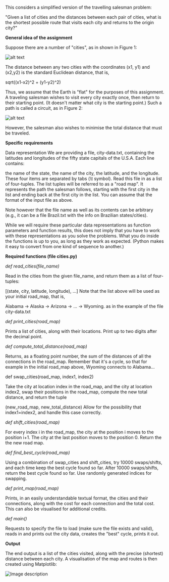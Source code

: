 This considers a simplified version of the travelling salesman problem:

"Given a list of cities and the distances between each pair of cities, what is the shortest possible route that visits each city and returns to the origin city?"

**General idea of the assignment**

Suppose there are a number of "cities", as in shown in Figure 1:

![alt text](https://camo.githubusercontent.com/aa86ccb224b243d6b171bd6baf28f5ed2fd55b70/68747470733a2f2f7777772e6463732e62626b2e61632e756b2f7e766c61642f7075622f706f70312f70726f6a2f466967757265312e706e67)

The distance between any two cities with the coordinates (x1, y1) and (x2,y2) is the standard Euclidean distance, that is,

sqrt((x1-x2)^2 + (y1-y2)^2)

Thus, we assume that the Earth is "flat" for the purposes of this assignment. A traveling salesman wishes to visit every city exactly once, then return to their starting point. (It doesn't matter what city is the starting point.) Such a path is called a circuit, as in Figure 2:

![alt text](https://camo.githubusercontent.com/668c0bd15e9c1dab390da0bfba4dc7cdbf3498b8/68747470733a2f2f7777772e6463732e62626b2e61632e756b2f7e766c61642f7075622f706f70312f70726f6a2f466967757265322e706e67)

However, the salesman also wishes to minimise the total distance that must be traveled.

**Specific requirements**

Data representation
We are providing a file, city-data.txt, containing the latitudes and longitudes of the fifty state capitals of the U.S.A. Each line contains:

the name of the state,
the name of the city,
the latitude, and
the longitude.
These four items are separated by tabs (\t symbol). Read this file in as a list of four-tuples. The list tuples will be referred to as a "road map". It represents the path the salesman follows, starting with the first city in the list and ending back at the first city in the list. You can assume that the format of the input file as above.

Note however that the file name as well as its contents can be arbitrary (e.g., it can be a file Brazil.txt with the info on Brazilian states/cities).

While we will require these particular data representations as function parameters and function results, this does not imply that you have to work with these representations as you solve the problems. What you do inside the functions is up to you, as long as they work as expected. (Python makes it easy to convert from one kind of sequence to another.)

**Required functions (file cities.py)**

*def read_cities(file_name)*

Read in the cities from the given file_name, and return them as a list of four-tuples:

[(state, city, latitude, longitude), ...] 
Note that the list above will be used as your initial road_map, that is,

Alabama -> Alaska -> Arizona -> ... -> Wyoming.
as in the example of the file city-data.txt

*def print_cities(road_map)*

Prints a list of cities, along with their locations. Print up to two digits after the decimal point.

*def compute_total_distance(road_map)*

Returns, as a floating point number, the sum of the distances of all the connections in the road_map. Remember that it's a cycle, so that for example in the initial road_map above, Wyoming connects to Alabama...

def swap_cities(road_map, index1, index2)

Take the city at location index in the road_map, and the city at location index2, swap their positions in the road_map, compute the new total distance, and return the tuple

(new_road_map, new_total_distance)
Allow for the possibility that index1=index2, and handle this case correctly.

*def shift_cities(road_map)*

For every index i in the road_map, the city at the position i moves to the position i+1. The city at the last position moves to the position 0. Return the the new road map.

*def find_best_cycle(road_map)*

Using a combination of swap_cities and shift_cities, try 10000 swaps/shifts, and each time keep the best cycle found so far. After 10000 swaps/shifts, return the best cycle found so far. Use randomly generated indices for swapping.

*def print_map(road_map)*

Prints, in an easily understandable textual format, the cities and their connections, along with the cost for each connection and the total cost. This can also be visualised for additional credits.

*def main()*

Requests to specify the file to load (make sure the file exists and valid), reads in and prints out the city data, creates the "best" cycle, prints it out.

**Output**

The end output is a list of the cities visited, along with the precise (shortest) distance between each city. A visualisation of the map and routes is then created using Matplotlib:

![Image description](https://github.com/gmor7/Travelling-Salesman-Problem/blob/master/Travelling%20Salesman%20Visualisation%20copy.png)
